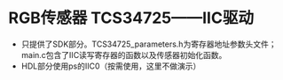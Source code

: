 # RGB传感器 TCS34725——IIC驱动

- 只提供了SDK部分。TCS34725_parameters.h为寄存器地址参数头文件；main.c包含了IIC读写寄存器的函数以及传感器初始化函数。
- HDL部分使用ps的IIC0（按需使用，这里不做演示）